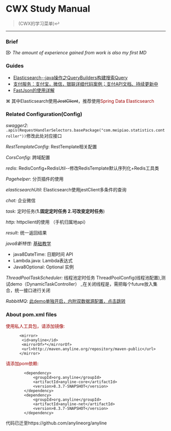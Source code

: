 # CWX Study Manual 
> (CWX的学习菜单)↩
---
### Brief

 ⌦ *The amount of experience gained from work is also my first MD*

### Guides

* [Elasticsearch--java操作之QueryBuilders构建搜索Query](https://www.cnblogs.com/pypua/articles/9459941.html)
* [支付服务：支付宝，微信，银联详细代码案例；支付API文档、持续更新中](https://gitee.com/52itstyle/spring-boot-pay)
* [FastJson的使用详解](https://www.jianshu.com/p/f20ffefeec4d)

⌘ 其中Elasticsearch使用~~JestClient~~，推荐使用<font color="warning">Spring Data Elasticsearch</font>

### Related Configuration(Config)
*swagger2*: ```.apis(RequestHandlerSelectors.basePackage("com.meipiao.statistics.controller"))```修改此处对应接口

*RestTemplateConfig*: RestTemplate相关配置

*CorsConfig*: 跨域配置

*redis*: RedisConfig+RedisUtil--修改RedisTemplate默认序列化+Redis工具类

*Pagehelper*: 分页插件的使用

*elasticsearchUtil*: Elasticsearch使用jestClient多条件的查询 

*chat:* 企业微信

*task:* 定时任务(**1.固定定时任务 2.可改变定时任务**)

*http:* httpclient的使用 （手机归属地api）

*result:* 统一返回结果

*java8新特性:* [基础教学](https://www.runoob.com/java/java8-new-features.html)
 - java8DateTime: 日期时间 API
 - Lambda.java: Lambda表达式
 - Java8Optional: Optional 实例
 
 *ThreadPoolTaskScheduler:* 线程池定时任务 ThreadPoolConfig(线程池配置),测试demo（DynamicTaskController） 
 _在关闭线程是，需把每个future放入集合，统一接口进行关闭

*RabbitMQ*: [此demo单独开启，内附双数据源配置，点击跳转](https://github.com/chenwuxin123/listener)

### About pom.xml files
<font color="warning">使用私人工具包，请添加镜像:</font>

 ```
       <mirror>
        <id>anyline</id>   
        <mirrorOf>*</mirrorOf>   
        <url>http://maven.anyline.org/repository/maven-public</url>   
       </mirror> 
```

 <font color="warning">请添加pom依赖:</font>

 ```
         <dependency>
             <groupId>org.anyline</groupId>
             <artifactId>anyline-core</artifactId>
             <version>8.3.7-SNAPSHOT</version>
         </dependency>
         <dependency>
             <groupId>org.anyline</groupId>
             <artifactId>anyline-net</artifactId>
             <version>8.3.7-SNAPSHOT</version>
         </dependency>
 ```

   代码已迁至https://github.com/anylineorg/anyline

   
